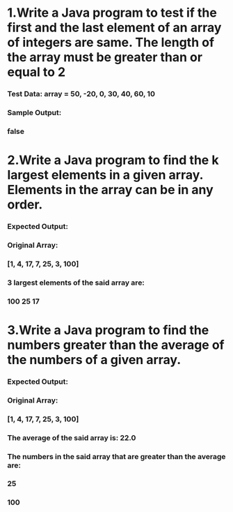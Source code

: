 # 1.Write a Java program to test if the first and the last element of an array of integers are same. The length of the array must be greater than or equal to 2 
### Test Data: array = 50, -20, 0, 30, 40, 60, 10
### Sample Output:
### false


# 2.Write a Java program to find the k largest elements in a given array. Elements in the array can be in any order. 
### Expected Output:
### Original Array:
### [1, 4, 17, 7, 25, 3, 100]
### 3 largest elements of the said array are:
### 100 25 17


# 3.Write a Java program to find the numbers greater than the average of the numbers of a given array. 
### Expected Output:
### Original Array:
### [1, 4, 17, 7, 25, 3, 100]
### The average of the said array is: 22.0
### The numbers in the said array that are greater than the average are:
### 25
### 100
